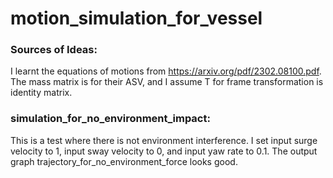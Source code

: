 # motion_simulation_for_vessel

### Sources of Ideas:
I learnt the equations of motions from https://arxiv.org/pdf/2302.08100.pdf. The mass matrix is for their ASV, and I assume T for frame transformation is identity matrix.

### simulation_for_no_environment_impact:
This is a test where there is not environment interference. I set input surge velocity to 1, input sway velocity to 0, and input yaw rate to 0.1. The output graph trajectory_for_no_environment_force looks good.